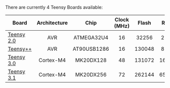 There are currently 4 Teensy Boards available:

  | Board | Architecture | Chip | Clock (MHz) | Flash | RAM | EEPROM |
  |-------|:------------:|:----:|:-----------:|:-----:|:---:|:------:|
  | [Teensy 2.0](teensy20.md) | AVR | ATMEGA32U4 | 16 | 32256 | 2560 | 1024 |
  | [Teensy++](teensypp.md)   | AVR | AT90USB1286 | 16 | 130048 | 8192 | 4096 |
  | [Teensy 3.0](teensy30.md) | Cortex-M4 | MK20DX128 | 48 | 131072 | 16384 | 2048 |
  | [Teensy 3.1](teensy31.md) | Cortex-M4 | MK20DX256 | 72 | 262144 | 65536 | 2048 | 

